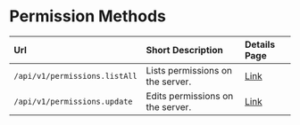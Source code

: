 # Permission Methods

| Url | Short Description | Details Page |
| :--- | :--- | :--- |
| `/api/v1/permissions.listAll`   | Lists permissions on the server. | [Link](list-all/)   |
| `/api/v1/permissions.update`    | Edits permissions on the server. | [Link](update/)     |